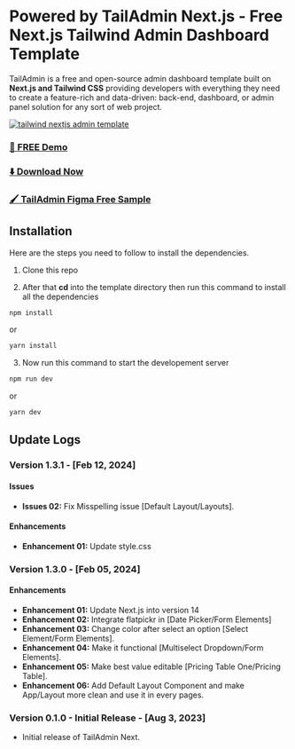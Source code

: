 # Powered by TailAdmin Next.js - Free Next.js Tailwind Admin Dashboard Template

TailAdmin is a free and open-source admin dashboard template built on **Next.js and Tailwind CSS** providing developers with everything they need to create a feature-rich and data-driven: back-end, dashboard, or admin panel solution for any sort of web project.

[![tailwind nextjs admin template](https://github.com/TailAdmin/free-nextjs-admin-dashboard/blob/main/tailadmin-nextjs.jpg)](https://nextjs-demo.tailadmin.com/)

### [🚀 FREE Demo](https://nextjs-free-demo.tailadmin.com/)

### [⬇️ Download Now](https://tailadmin.com/download)

### [🖌️ TailAdmin Figma Free Sample](https://www.figma.com/community/file/1214477970819985778)

## Installation

Here are the steps you need to follow to install the dependencies.

1. Clone this repo

2. After that **cd** into the template directory then run this command to install all the dependencies

```bash
npm install
```

or

```bash
yarn install
```

3. Now run this command to start the developement server

```bash
npm run dev
```

or

```bash
yarn dev
```

## Update Logs

### Version 1.3.1 - [Feb 12, 2024]

#### Issues

- **Issues 02:** Fix Misspelling issue [Default Layout/Layouts].

#### Enhancements

- **Enhancement 01:** Update style.css

### Version 1.3.0 - [Feb 05, 2024]

#### Enhancements

- **Enhancement 01:** Update Next.js into version 14
- **Enhancement 02:** Integrate flatpickr in [Date Picker/Form Elements]
- **Enhancement 03:** Change color after select an option [Select Element/Form Elements].
- **Enhancement 04:** Make it functional [Multiselect Dropdown/Form Elements].
- **Enhancement 05:** Make best value editable [Pricing Table One/Pricing Table].
- **Enhancement 06:** Add Default Layout Component and make App/Layout more clean and use it in every pages.

### Version 0.1.0 - Initial Release - [Aug 3, 2023]

- Initial release of TailAdmin Next.
